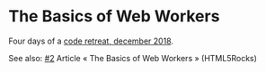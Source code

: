 # The Basics of Web Workers

Four days of a [code retreat, december 2018](https://github.com/petitatelier/code-retreat/tree/master/201812-code-retreat).

See also: [#2](https://github.com/olange/learning-service-workers/issues/2) Article « The Basics of Web Workers » (HTML5Rocks)
